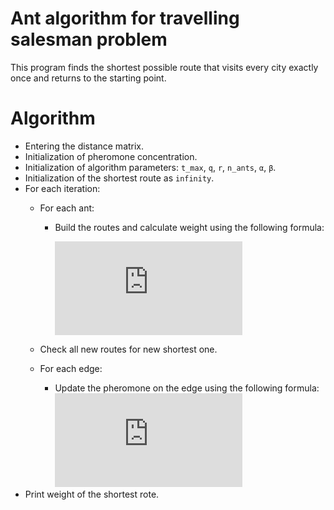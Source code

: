 # Ant algorithm for travelling salesman problem

This program finds the shortest possible route that visits every city exactly once and returns to the starting point.

# Algorithm
- Entering the distance matrix.
- Initialization of pheromone concentration.
- Initialization of algorithm parameters: `t_max`, `q`, `r`, `n_ants`, `α`, `β`.
- Initialization of the shortest route as `infinity`.
- For each iteration:
    - For each ant:
        - Build the routes and calculate weight using the following formula:
        
            ![equation](https://latex.codecogs.com/gif.latex?P_%7Bij%7D%3D%5Cfrac%7B%5Ctau_%7Bij%7D%5E%7B%5Calpha%20%7D%28%5Cfrac%7B1%7D%7Bd_%7Bij%7D%7D%29%5E%7B%5Cbeta%20%7D%7D%7B%5Csum_%7Bj%5Cin%20allowed%20nodes%7D%5Ctau_%7Bij%7D%5E%7B%5Calpha%20%7D%28%5Cfrac%7B1%7D%7Bd_%7Bij%7D%7D%29%5E%7B%5Cbeta%20%7D%7D)
    - Check all new routes for new shortest one.
    - For each edge:
    
        - Update the pheromone on the edge using the following formula:
        ![equation](https://latex.codecogs.com/gif.latex?%5Ctau%20_%7Bij%7D%28t&plus;1%29%3D%281-%5Crho%20%29%5Ctau%20_%7Bij%7D%28t%29&plus;%5Csum_%7Bk%5Cin%20colonyThatUsedEdge%28i%2Cj%29%7D%5Cfrac%7BQ%7D%7BL_%7Bk%7D%7D)
- Print weight of the shortest rote.         
